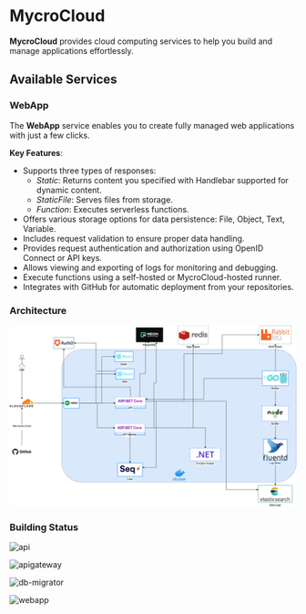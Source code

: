 # MycroCloud
**MycroCloud** provides cloud computing services to help you build and manage applications effortlessly.

## Available Services
### WebApp
The **WebApp** service enables you to create fully managed web applications with just a few clicks.

**Key Features**:
- Supports three types of responses:
    - *Static*: Returns content you specified with Handlebar supported for dynamic content.
    - *StaticFile*: Serves files from storage.
    - *Function*: Executes serverless functions.
- Offers various storage options for data persistence:
File, Object, Text, Variable.
- Includes request validation to ensure proper data handling.
- Provides request authentication and authorization using OpenID Connect or API keys.
- Allows viewing and exporting of logs for monitoring and debugging.
- Execute functions using a self-hosted or MycroCloud-hosted runner.
- Integrates with GitHub for automatic deployment from your repositories.

### Architecture
![](/mycrocloud.drawio.png)

### Building Status
![api](https://github.com/mycrocloud/mycrocloud/actions/workflows/publish-api.yml/badge.svg)

![apigateway](https://github.com/mycrocloud/mycrocloud/actions/workflows/apigateway.yml/badge.svg)

![db-migrator](https://github.com/mycrocloud/mycrocloud/actions/workflows/db-migrator.yml/badge.svg)

![webapp](https://github.com/mycrocloud/mycrocloud/actions/workflows/webapp.yml/badge.svg)
